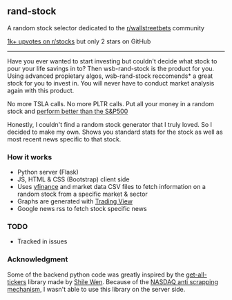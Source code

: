 ## rand-stock

A random stock selector dedicated to the [r/wallstreetbets](https://reddit.com/r/wallstreetbets) community

[1k+ upvotes on r/stocks](https://www.reddit.com/r/stocks/comments/k18aya/random_stocks/) but only 2 stars on GitHub 

-------
Have you ever wanted to start investing but couldn't decide what stock to pour your life savings in to? Then wsb-rand-stock is the product for you. Using advanced propietary algos, wsb-rand-stock reccomends* a great stock for you to invest in. You will never have to conduct market analysis again with this product. 

No more TSLA calls. No more PLTR calls. Put all your money in a random stock and [perform better than the S&P500](https://www.youtube.com/watch?v=NfSGm9DDQ3o&ab_channel=Node14)

Honestly, I couldn't find a random stock generator that I truly loved. So I decided to make my own. Shows you standard stats for the stock as well as most recent news specific to that stock.

### How it works
- Python server (Flask)
- JS, HTML & CSS (Bootstrap) client side
- Uses [yfinance](https://pypi.org/project/yfinance/) and market data CSV files to fetch information on a random stock from a specific market & sector
- Graphs are generated with [Trading View](https://www.tradingview.com/)
- Google news rss to fetch stock specific news


### TODO
- Tracked in issues

### Acknowledgment
Some of the backend python code was greatly inspired by the [get-all-tickers](https://github.com/shilewenuw/get_all_tickers) library made by [Shile Wen](https://github.com/shilewenuw). Because of the [NASDAQ anti scrapping mechanism](https://github.com/shilewenuw/get_all_tickers/issues/4), I wasn't able to use this library on the server side.

